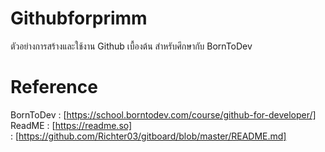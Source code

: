 # Githubforprimm
ตัวอย่างการสร้างและใช้งาน Github เบื้องต้น สำหรับศึกษากับ BornToDev 

# Reference
BornToDev : [https://school.borntodev.com/course/github-for-developer/]  
ReadME    : [https://readme.so]  
          : [https://github.com/Richter03/gitboard/blob/master/README.md]
